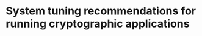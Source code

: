 System tuning recommendations for running cryptographic applications
====================================================================

